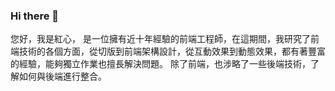 ### Hi there 👋

<!--
**AuTiMoThY/AuTiMoThY** is a ✨ _special_ ✨ repository because its `README.md` (this file) appears on your GitHub profile.

Here are some ideas to get you started:

- 🔭 I’m currently working on ...
- 🌱 I’m currently learning ...
- 👯 I’m looking to collaborate on ...
- 🤔 I’m looking for help with ...
- 💬 Ask me about ...
- 📫 How to reach me: ...
- 😄 Pronouns: ...
- ⚡ Fun fact: ...
-->


您好，我是紅心，
是一位擁有近十年經驗的前端工程師，在這期間，我研究了前端技術的各個方面，從切版到前端架構設計，從互動效果到動態效果，都有著豐富的經驗，能夠獨立作業也擅長解決問題。
除了前端，也涉略了一些後端技術，了解如何與後端進行整合。
